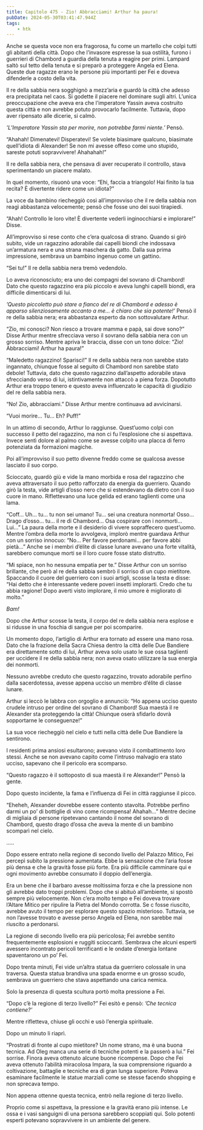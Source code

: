 ```yaml
---
title: Capitolo 475 - Zio! Abbracciami! Arthur ha paura!
pubDate: 2024-05-30T03:41:47.944Z
tags:
    - htk
---
```


Anche se questa voce non era fragorosa, fu come un martello che colpì tutti gli abitanti della città. Dopo che l’invasore espresse la sua ostilità, furono i guerrieri di Chambord a guardia della tenuta a reagire per primi. Lampard saltò sul tetto della tenuta e si preparò a proteggere Angela ed Elena. Queste due ragazze erano le persone più importanti per Fei e doveva difenderle a costo della vita.

Il re della sabbia nera sogghignò a mezz’aria e guardò la città che adesso era precipitata nel caos. Si godette il piacere nel dominare sugli altri. L’unica preoccupazione che aveva era che l’imperatore Yassin aveva costruito questa città e non avrebbe potuto provocarlo facilmente. Tuttavia, dopo aver ripensato alle dicerie, si calmò.

<em>’L’Imperatore Yassin sta per morire, non potrebbe farmi niente.’</em> Pensò.

“Ahahah! Dimenatevi! Disperatevi! Se volete biasimare qualcuno, biasimate quell’idiota di Alexander! Se non mi avesse offeso come uno stupido, sareste potuti sopravvivere! Ahahahah!”

Il re della sabbia nera, che pensava di aver recuperato il controllo, stava sperimentando un piacere malato.

In quel momento, risuonò una voce: “Ehi, faccia a triangolo! Hai finito la tua recita? È divertente ridere come un idiota?”

La voce da bambino riecheggiò così all’improvviso che il re della sabbia non reagì abbastanza velocemente; pensò che fosse uno dei suoi tirapiedi.

“Ahah! Controllo le loro vite! È divertente vederli inginocchiarsi e implorare!” Disse.

All’improvviso si rese conto che c’era qualcosa di strano. Quando si girò subito, vide un ragazzino adorabile dai capelli biondi che indossava un’armatura nera e una strana maschera da gatto. Dalla sua prima impressione, sembrava un bambino ingenuo come un gattino.

“Sei tu!” Il re della sabbia nera tremò vedendolo.

Lo aveva riconosciuto; era uno dei compagni del sovrano di Chambord! Dato che questo ragazzino era più piccolo e aveva lunghi capelli biondi, era difficile dimenticarsi di lui.

<em>’Questo piccoletto può stare a fianco del re di Chambord e adesso è apparso silenziosamente accanto a me… è chiaro che sia potente!’</em> Pensò il re della sabbia nera; era abbastanza esperto da non sottovalutare Arthur.

“Zio, mi conosci? Non riesco a trovare mamma e papà, sai dove sono?” Disse Arthur mentre sfrecciava verso il sovrano della sabbia nera con un grosso sorriso. Mentre apriva le braccia, disse con un tono dolce: “Zio! Abbracciami! Arthur ha paura!”

“Maledetto ragazzino! Sparisci!” Il re della sabbia nera non sarebbe stato ingannato, chiunque fosse al seguito di Chambord non sarebbe stato debole! Tuttavia, dato che questo ragazzino dall’aspetto adorabile stava sfrecciando verso di lui, istintivamente non attaccò a piena forza. Dopotutto Arthur era troppo tenero e questo aveva influenzato le capacità di giudizio del re della sabbia nera.

“No! Zio, abbracciami.” Disse Arthur mentre continuava ad avvicinarsi.

“Vuoi morire… Tu… Eh? Puff!”

In un attimo di secondo, Arthur lo raggiunse. Quest’uomo colpì con successo il petto del ragazzino, ma non ci fu l’esplosione che si aspettava. Invece sentì dolore al palmo come se avesse colpito una placca di ferro potenziata da formazioni magiche.

Poi all’improvviso il suo petto divenne freddo come se qualcosa avesse lasciato il suo corpo.

Scioccato, guardò giù e vide la mano morbida e rosa del ragazzino che aveva attraversato il suo petto rafforzato da energia da guerriero. Quando girò la testa, vide artigli d’osso nero che si estendevano da dietro con il suo cuore in mano. Riflettevano una luce gelida ed erano taglienti come una lama.

“Coff… Uh… tu… tu non sei umano! Tu… sei una creatura nonmorta! Osso… Drago d’osso… tu… il re di Chambord… Osa cospirare con i nonmorti… Lui…” La paura della morte e il desiderio di vivere sopraffecero quest’uomo. Mentre l’ombra della morte lo avvolgeva, implorò mentre guardava Arthur con un sorriso innocuo: “No… Per favore perdonami… per favore abbi pietà…” Anche se i membri d’élite di classe lunare avevano una forte vitalità, sarebbero comunque morti se il loro cuore fosse stato distrutto.

“Mi spiace, non ho nessuna empatia per te.” Disse Arthur con un sorriso brillante, che però al re della sabbia sembrò il sorriso di un cupo mietitore. Spaccando il cuore del guerriero con i suoi artigli, scosse la testa e disse: “Hai detto che è interessante vedere poveri insetti implorarti. Credo che tu abbia ragione! Dopo averti visto implorare, il mio umore è migliorato di molto.”

<em>Bam!</em>

Dopo che Arthur scosse la testa, il corpo del re della sabbia nera esplose e si ridusse in una foschia di sangue per poi scomparire.

Un momento dopo, l’artiglio di Arthur era tornato ad essere una mano rosa. Dato che la frazione della Sacra Chiesa dentro la città delle Due Bandiere era direttamente sotto di lui, Arthur aveva solo usato le sue ossa taglienti per uccidere il re della sabbia nera; non aveva osato utilizzare la sua energia dei nonmorti.

Nessuno avrebbe creduto che questo ragazzino, trovato adorabile perfino dalla sacerdotessa, avesse appena ucciso un membro d’élite di classe lunare.

Arthur si leccò le labbra con orgoglio e annunciò: “Ho appena ucciso questo crudele intruso per ordine del sovrano di Chambord! Sua maestà il re Alexander sta proteggendo la città! Chiunque oserà sfidarlo dovrà sopportarne le conseguenze!”

La sua voce riecheggiò nel cielo e tutti nella città delle Due Bandiere la sentirono.

I residenti prima ansiosi esultarono; avevano visto il combattimento loro stessi. Anche se non avevano capito come l’intruso malvagio era stato ucciso, sapevano che il pericolo era scomparso.

“Questo ragazzo è il sottoposto di sua maestà il re Alexander!” Pensò la gente.

Dopo questo incidente, la fama e l’influenza di Fei in città raggiunse il picco.

“Eheheh, Alexander dovrebbe essere contento stavolta. Potrebbe perfino darmi un po’ di bottiglie di vino come ricompensa! Ahahah…” Mentre decine di migliaia di persone ripetevano cantando il nome del sovrano di Chambord, questo drago d’ossa che aveva la mente di un bambino scomparì nel cielo.

…..

Dopo essere entrato nella regione di secondo livello del Palazzo Mitico, Fei percepì subito la pressione aumentata. Ebbe la sensazione che l’aria fosse più densa e che la gravità fosse più forte. Era più difficile camminare qui e ogni movimento avrebbe consumato il doppio dell’energia.

Era un bene che il barbaro avesse moltissima forza e che la pressione non gli avrebbe dato troppi problemi. Dopo che si abituò all’ambiente, si spostò sempre più velocemente. Non c’era molto tempo e Fei doveva trovare l’Altare Mitico per ripulire la Pietra del Mondo corrotta. Se c fosse riuscito, avrebbe avuto il tempo per esplorare questo spazio misterioso. Tuttavia, se non l’avesse trovato e avesse perso Angela ed Elena, non sarebbe mai riuscito a perdonarsi.

La regione di secondo livello era più pericolosa; Fei avrebbe sentito frequentemente esplosioni e ruggiti scioccanti. Sembrava che alcuni esperti avessero incontrato pericoli terrificanti e le ondate d’energia lontane spaventarono un po’ Fei.

Dopo trenta minuti, Fei vide un’altra statua da guerriero colossale in una traversa. Questa statua brandiva una spada enorme e un grosso scudo, sembrava un guerriero che stava aspettando una carica nemica.

Solo la presenza di questa scultura portò molta pressione a Fei.

“Dopo c’è la regione di terzo livello?” Fei esitò e pensò: <em>’Che tecnica contiene?’</em>

Mentre rifletteva, chiuse gli occhi e usò l’energia spirituale.

Dopo un minuto li riaprì.

“Prostrati di fronte al cupo mietitore? Un nome strano, ma è una buona tecnica. Ad Oleg manca una serie di tecniche potenti e la passerò a lui.” Fei sorrise. Finora aveva ottenuto alcune buone ricompense. Dopo che Fei aveva ottenuto l’abilità miracolosa Impara, la sua comprensione riguardo a coltivazione, battaglie e tecniche era di gran lunga superiore. Poteva esaminare facilmente le statue marziali come se stesse facendo shopping e non sprecava tempo.

Non appena ottenne questa tecnica, entrò nella regione di terzo livello.

Proprio come si aspettava, la pressione e la gravità erano più intense. Le ossa e i vasi sanguigni di una persona sarebbero scoppiati qui. Solo potenti esperti potevano sopravvivere in un ambiente del genere.




